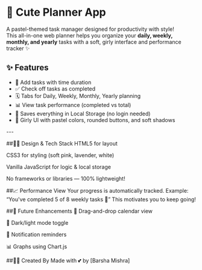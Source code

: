 # 🌸 Cute Planner App

A pastel-themed task manager designed for productivity with style!  
This all-in-one web planner helps you organize your **daily, weekly, monthly, and yearly** tasks with a soft, girly interface and performance tracker ✨


## ✨ Features

- 📝 Add tasks with time duration
- ✅ Check off tasks as completed
- 🗓 Tabs for Daily, Weekly, Monthly, Yearly planning
- 📊 View task performance (completed vs total)
- 💾 Saves everything in Local Storage (no login needed)
- 💖 Girly UI with pastel colors, rounded buttons, and soft shadows

--- 
 

##🧚‍♀️ Design & Tech Stack
HTML5 for layout

CSS3 for styling (soft pink, lavender, white)

Vanilla JavaScript for logic & local storage

No frameworks or libraries — 100% lightweight!

##📈 Performance View
Your progress is automatically tracked.
Example: “You've completed 5 of 8 weekly tasks 🎉”
This motivates you to keep going!


##🎯 Future Enhancements
📅 Drag-and-drop calendar view

🎨 Dark/light mode toggle

🔔 Notification reminders

📊 Graphs using Chart.js


##👩‍💻 Created By
Made with 💕 by [Barsha Mishra]
